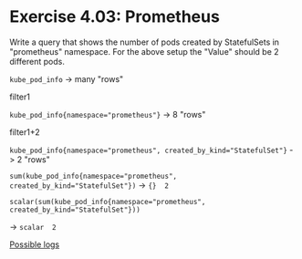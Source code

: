 # Exercise 4.03: Prometheus

Write a query that shows the number of pods created by StatefulSets in "prometheus" namespace. For the above setup the "Value" should be 2 different pods.

`kube_pod_info` -> many "rows"


filter1

`kube_pod_info{namespace="prometheus"}` -> 8 "rows"


filter1+2

`kube_pod_info{namespace="prometheus", created_by_kind="StatefulSet"}` -> 2 "rows"

`sum(kube_pod_info{namespace="prometheus", created_by_kind="StatefulSet"})` -> `{}  2`

`scalar(sum(kube_pod_info{namespace="prometheus", created_by_kind="StatefulSet"}))`

->
`scalar  2`


[Possible logs](e403.txt)
